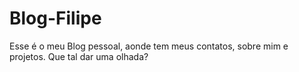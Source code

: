 # Blog-Filipe
Esse é o meu Blog pessoal, aonde tem meus contatos, sobre mim e projetos.
Que tal dar uma olhada?
